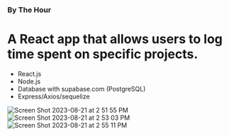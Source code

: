 ### By The Hour

# A React app that allows users to log time spent on specific projects.

- React.js
- Node.js
- Database with supabase.com (PostgreSQL)
- Express/Axios/sequelize

![Screen Shot 2023-08-21 at 2 51 55 PM](https://github.com/Chodges86/DevMountain-specs-capstone/assets/95727406/8ebff71b-2dc5-4206-859d-347eec919122)
![Screen Shot 2023-08-21 at 2 53 03 PM](https://github.com/Chodges86/DevMountain-specs-capstone/assets/95727406/5f723dcc-3062-4380-88a8-8e05bc8d3f60)
![Screen Shot 2023-08-21 at 2 55 11 PM](https://github.com/Chodges86/DevMountain-specs-capstone/assets/95727406/e194a5b0-26e6-47a9-b694-6a70c398f43a)
